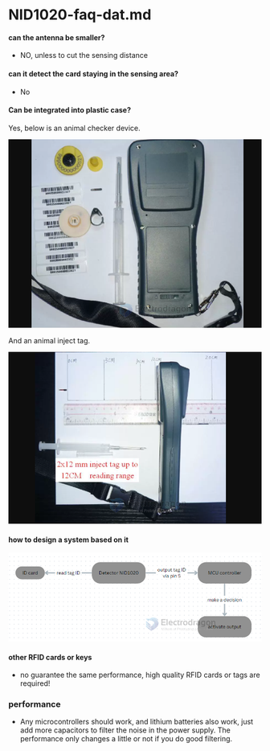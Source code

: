 
# NID1020-faq-dat.md

#### can the antenna be smaller? 

- NO, unless to cut the sensing distance 

#### can it detect the card staying in the sensing area? 

- No 

#### Can be integrated into plastic case? 

Yes, below is an animal checker device.

![](2024-04-03-18-17-18.png)

And an animal inject tag. 

![](2024-04-03-18-19-31.png)


#### how to design a system based on it 

![](2024-04-10-15-50-44.png)


#### other RFID cards or keys 

- no guarantee the same performance, high quality RFID cards or tags are required!

### performance

- Any microcontrollers should work, and lithium batteries also work, just add more capacitors to filter the noise in the power supply. The performance only changes a little or not if you do good filtering.